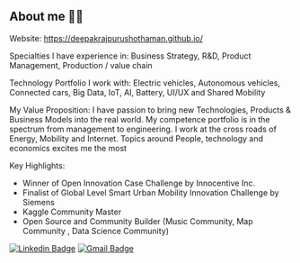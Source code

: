 ## About me 🧑🏽‍

Website: https://deepakrajpurushothaman.github.io/ 

Specialties I have experience in: Business Strategy, R&D, Product Management, Production / value chain

Technology Portfolio I work with: Electric vehicles, Autonomous vehicles, Connected cars, Big Data, IoT, AI, Battery, UI/UX and Shared Mobility

My Value Proposition:
I have passion to bring new Technologies, Products & Business Models into the real world. My competence portfolio is in the spectrum from management to engineering. I work at the cross roads of Energy, Mobility and Internet. Topics around People, technology and economics excites me the most

Key Highlights: 
- Winner of Open Innovation Case Challenge by Innocentive Inc.
- Finalist of Global Level Smart Urban Mobility Innovation Challenge by Siemens
- Kaggle Community Master
- Open Source and Community Builder (Music Community, Map Community , Data Science Community)

[![Linkedin Badge](https://img.shields.io/badge/-Deepak_Raj_Purushothaman-blue?style=flat-square&logo=Linkedin&logoColor=white&link=https://www.linkedin.com/in/deepakrajpurushothaman/)](https://www.linkedin.com/in/deepakrajpurushothaman/) [![Gmail Badge](https://img.shields.io/badge/-deepakrajpurushothaman@gmail.com-c14438?style=flat-square&logo=Gmail&logoColor=white&link=mailto:deepakrajpurushothaman@gmail.com)](mailto:deepakrajpurushothaman@gmail.com)
<!--
**deepakrajpurushothaman/deepakrajpurushothaman** is a ✨ _special_ ✨ repository because its `README.md` (this file) appears on your GitHub profile.

Here are some ideas to get you started:

- 🔭 I’m currently working on ...
- 🤔 I’m looking for help with ...
- 💬 Ask me about ...
- 📫 How to reach me: ...
- 😄 Pronouns: ...
- ⚡ Fun fact: ...
-->
